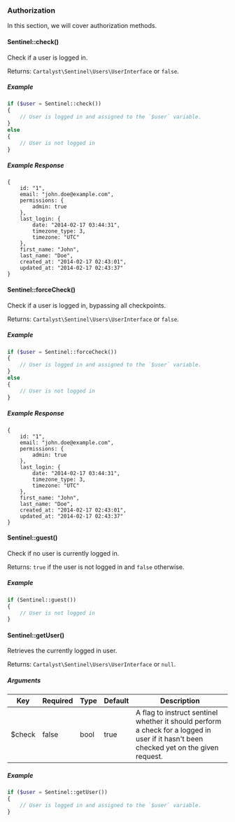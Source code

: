 ### Authorization

In this section, we will cover authorization methods.

#### Sentinel::check()

Check if a user is logged in.

Returns: `Cartalyst\Sentinel\Users\UserInterface` or `false`.

##### Example

```php
if ($user = Sentinel::check())
{
	// User is logged in and assigned to the `$user` variable.
}
else
{
	// User is not logged in
}
```

##### Example Response

```
{
	id: "1",
	email: "john.doe@example.com",
	permissions: {
		admin: true
	},
	last_login: {
		date: "2014-02-17 03:44:31",
		timezone_type: 3,
		timezone: "UTC"
	},
	first_name: "John",
	last_name: "Doe",
	created_at: "2014-02-17 02:43:01",
	updated_at: "2014-02-17 02:43:37"
}
```

#### Sentinel::forceCheck()

Check if a user is logged in, bypassing all checkpoints.

Returns: `Cartalyst\Sentinel\Users\UserInterface` or `false`.

##### Example

```php
if ($user = Sentinel::forceCheck())
{
	// User is logged in and assigned to the `$user` variable.
}
else
{
	// User is not logged in
}
```

##### Example Response

```
{
	id: "1",
	email: "john.doe@example.com",
	permissions: {
		admin: true
	},
	last_login: {
		date: "2014-02-17 03:44:31",
		timezone_type: 3,
		timezone: "UTC"
	},
	first_name: "John",
	last_name: "Doe",
	created_at: "2014-02-17 02:43:01",
	updated_at: "2014-02-17 02:43:37"
}
```

#### Sentinel::guest()

Check if no user is currently logged in.

Returns: `true` if the user is not logged in and `false` otherwise.

##### Example

```php
if (Sentinel::guest())
{
	// User is not logged in
}
```

#### Sentinel::getUser()

Retrieves the currently logged in user.

Returns: `Cartalyst\Sentinel\Users\UserInterface` or `null`.

##### Arguments

Key     | Required | Type | Default | Description
------- | -------- | ---- | ------- | ------------------------------------
$check  | false    | bool | true    | A flag to instruct sentinel whether it should perform a check for a logged in user if it hasn't been checked yet on the given request.

##### Example

```php
if ($user = Sentinel::getUser())
{
	// User is logged in and assigned to the `$user` variable.
}
```

